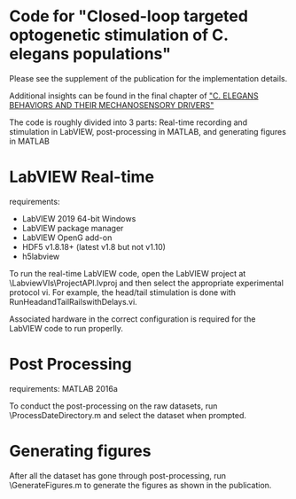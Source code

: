 # Code for "Closed-loop targeted optogenetic stimulation of C. elegans populations"

Please see the supplement of the publication for the implementation details.

Additional insights can be found in the final chapter of ["C. ELEGANS BEHAVIORS AND THEIR MECHANOSENSORY DRIVERS"](https://dataspace.princeton.edu/handle/88435/dsp01tt44pq78z)

The code is roughly divided into 3 parts: Real-time recording and stimulation in LabVIEW, post-processing in MATLAB, and generating figures in MATLAB

# LabVIEW Real-time

requirements:
 - LabVIEW 2019 64-bit Windows
 - LabVIEW package manager
 - LabVIEW OpenG add-on
 - HDF5 v1.8.18+ (latest v1.8 but not v1.10)
 - h5labview

To run the real-time LabVIEW code, open the LabVIEW project at \LabviewVIs\ProjectAPI.lvproj and then select the appropriate experimental protocol vi. For example, the head/tail stimulation is done with RunHeadandTailRailswithDelays.vi.

Associated hardware in the correct configuration is required for the LabVIEW code to run properlly.

# Post Processing 

requirements:
MATLAB 2016a

To conduct the post-processing on the raw datasets, run \ProcessDateDirectory.m and select the dataset when prompted.

# Generating figures

After all the dataset has gone through post-processing, run \GenerateFigures.m to generate the figures as shown in the publication.